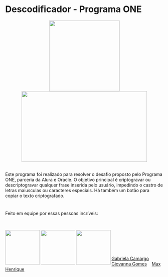 # Descodificador - Programa ONE

<div align="center">
<img height="225em" src="https://sto-blog.s3.amazonaws.com/images/2016/04/11/garanta-que-a-internet-vai-dar-certo.gif"><img width="400em" height="225em" src="https://gifimage.net/wp-content/uploads/2017/09/anime-computer-gif-4.gif">
</div>

<!--https://data.whicdn.com/images/319516064/original.gif-->

<br>

Este programa foi realizado para resolver o desafio proposto pelo Programa ONE, parceria da Alura e Oracle. O objetivo principal é criptogravar ou descriptogravar qualquer frase inserida pelo usuário, impedindo o castro de letras maiusculas ou caracteres especiais. Há também um botão para copiar o texto criptografado.
#
 
###

Feito em equipe por essas pessoas incríveis:

<br>

<a href="https://github.com/GabiCmg" target="_blank"><img align="left" src="https://avatars.githubusercontent.com/u/101142324?v=4" height="110" target="_blank"></a>
<a href="https://github.com/annavoigg" target="_blank"><img align="left" src="https://avatars.githubusercontent.com/u/101263529?v=4" height="110" target="_blank"></a>
<a href="https://github.com/MaxHenriique" target="_blank"><img align="left" src="https://avatars.githubusercontent.com/u/101279529?v=4" height="110"></a>

<br><br><br><br>
 
<a href="https://github.com/GabiCmg">Gabriela Camargo</a> &nbsp;&nbsp; 
<a href="https://github.com/annavoigg">Giovanna Gomes</a> &nbsp;&nbsp; 
<a href="https://github.com/MaxHenriique">Max Henrique</a> &nbsp;&nbsp;

